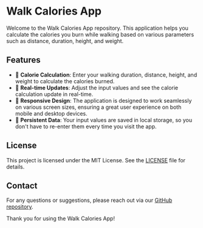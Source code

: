# Walk Calories App

Welcome to the Walk Calories App repository. This application helps you calculate the calories you burn while walking based on various parameters such as distance, duration, height, and weight.

## Features

- 🏃 **Calorie Calculation**: Enter your walking duration, distance, height, and weight to calculate the calories burned.
- 🔄 **Real-time Updates**: Adjust the input values and see the calorie calculation update in real-time.
- 📱 **Responsive Design**: The application is designed to work seamlessly on various screen sizes, ensuring a great user experience on both mobile and desktop devices.
- 💾 **Persistent Data**: Your input values are saved in local storage, so you don't have to re-enter them every time you visit the app.


## License

This project is licensed under the MIT License. See the [LICENSE](LICENSE) file for details.

## Contact

For any questions or suggestions, please reach out via our [GitHub repository](https://github.com/lifeart/walk-calc).

Thank you for using the Walk Calories App!